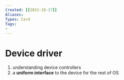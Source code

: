 ```yaml
---
Created: [[2022-10-17]]
Aliases: 
Types: Card
Tags: 
- 
---
```

# Device driver
1. understanding device controllers
2. a **uniform interface** to the device for the rest of OS